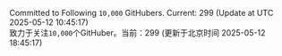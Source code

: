 Committed to Following `10,000` GitHubers. Current: <!-- FOLLOWING_COUNT -->299<!-- FOLLOWING_COUNT --> (Update at UTC <!-- LAST_UPDATED -->2025-05-12 10:45:17<!-- LAST_UPDATED -->)<br>
致力于关注`10,000`个GitHuber。当前：<!-- FOLLOWING_COUNT -->299<!-- FOLLOWING_COUNT --> (更新于北京时间 <!-- LAST_UPDATED_CST -->2025-05-12 18:45:17<!-- LAST_UPDATED_CST -->)

